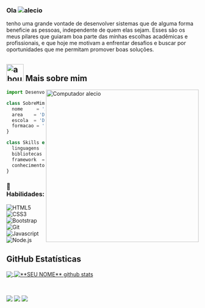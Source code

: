 
### Ola  <img src="https://komarev.com/ghpvc/?username=alecio-junior" alt="alecio" />

tenho uma grande vontade de desenvolver sistemas que de alguma forma beneficie as pessoas, independente de quem elas sejam. Esses são os meus pilares que guiaram boa parte das minhas escolhas acadêmicas e profissionais, e que hoje me motivam a enfrentar desafios e buscar por oportunidades que me permitam promover boas soluções.

## <img width="45" alt="about" src="https://raw.github.com/elizarov/elizarov/master/about.png"> Mais sobre mim

<img src="https://raw.githubusercontent.com/MicaelliMedeiros/micaellimedeiros/master/image/computer-illustration.png" min-width="400px" max-width="400px" width="400px" align="right" alt="Computador alecio">

```js
import Desenvolvedor from 'alecio-junior';

class SobreMim extends Desenvolvedor {
  nome     = 'Alecio';
  area    = 'Desenvolvedor full stack';
  escola  = 'Digital House';
  formacao = 'analise e desenvolvimento de sistemas';
}

class Skills extends Desenvolvedor {
  linguagens  = ['javascript' , 'python' , 'ruby' , 'php'];
  bibliotecas  = ['react'];
  framework  = ['bootstrap'];
  conhecimento = [ 'vtex io'];
}
```

### 🚀 Habilidades:

![HTML5](https://img.shields.io/badge/html5-%23323330.svg?style=for-the-badge&logo=html5&logoColor=E34F26)
![CSS3](https://img.shields.io/badge/css3-%23323330.svg?style=for-the-badge&logo=css3&logoColor=1572B6)
![Bootstrap](https://img.shields.io/badge/bootstrap-%23323330.svg?style=for-the-badge&logo=bootstrap&logoColor=865dc4)
![Git](https://img.shields.io/badge/git-%23323330.svg?style=for-the-badge&logo=git&logoColor=F05033)
![Javascript](https://img.shields.io/badge/JavaScript-323330?style=for-the-badge&logo=javascript&logoColor=F7DF1E)
![Node.js](https://img.shields.io/badge/Node.js-323330?style=for-the-badge&logo=nodedotjs&logoColor=339933)

## **GitHub Estatísticas**

<a href="https://github.com/alecio-junior">
  <img align="center" src="https://github-readme-stats.vercel.app/api/top-langs/?username=alecio-junior&theme=dracula&hide_langs_below=1" />
</a>

<a href="https://github.com/alecio-junior">
 <img align="center" src="https://github-readme-stats.vercel.app/api?username=alecio-junior&show_icons=true&theme=dracula&line_height=27" alt="**SEU NOME** github stats"/>
</a>
 
 ##

<div style="display: inline_block"><br> 
  <img src="https://img.shields.io/badge/-Portfolio-1C1C1C?style=for-the-badge&logo=appveyor&logoColor=00FFFF&link=https://www.linkedin.com/in/aleciosales"/></a> 
  <a href="https://www.linkedin.com/in/aleciosales" alt="Linkedin">
  <img src="https://img.shields.io/badge/-Linkedin-1C1C1C?style=for-the-badge&logo=Linkedin&logoColor=00FFFF&link=https://www.linkedin.com/in/aleciosales"/></a> 
  <a href = "mailto:santosalecio03@gmail.com"><img src="https://img.shields.io/badge/-Gmail-%23333?style=for-the-badge&logo=gmail&logoColor=white" target="_blank"></a>
</div>

